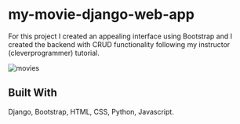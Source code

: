 # my-movie-django-web-app

For this project I created an appealing interface using Bootstrap and I created the backend with CRUD functionality following my instructor (cleverprogrammer) tutorial.

![movies](https://github.com/engineerGuigo/my-movie-django-web-app/blob/master/movies.png)

## Built With
Django, Bootstrap, HTML, CSS, Python, Javascript.

